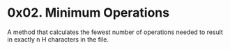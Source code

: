 # 0x02. Minimum Operations

A method that calculates the fewest number of operations needed to result in exactly n H characters in the file.
